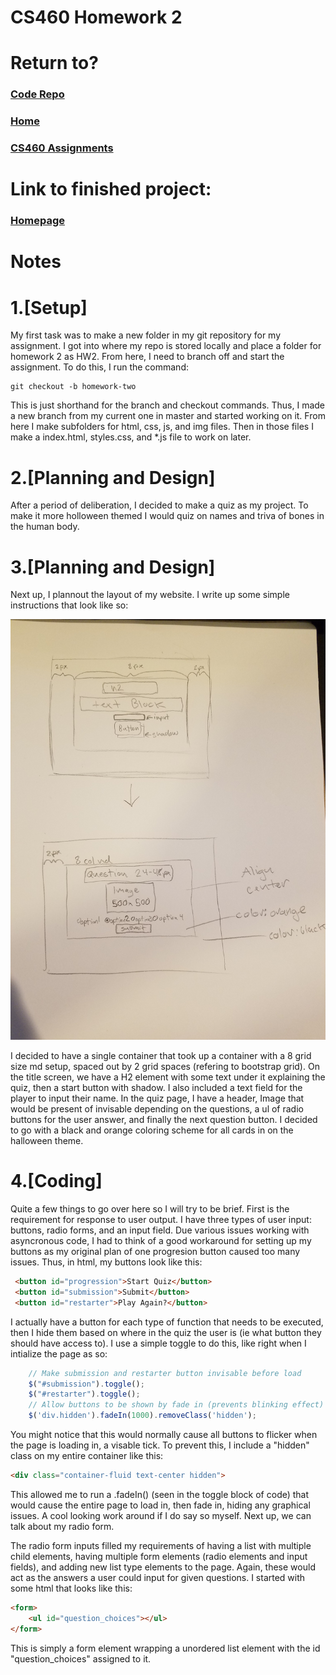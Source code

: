 # CS460 Homework 2

# Return to?
### [Code Repo](https://github.com/Alex-Bishop1296/Alex-Bishop1296.github.io) 
### [Home](../index.md) 
### [CS460 Assignments](cls-cs460.md) 

# Link to finished project:

### [Homepage](http://alex-bishop1296.github.io/HW2/html/index.html)

# Notes

# 1.[Setup] 
My first task was to make a new folder in my git repository for my assignment. I got into where my repo is stored locally and place a folder for homework 2 as HW2. From here, I need to branch off and start the assignment. To do this, I run the command:
```
git checkout -b homework-two
```
This is just shorthand for the branch and checkout commands. Thus, I made a new branch from my current one in master and started working on it. From here I make subfolders for html, css, js, and img files. Then in those files I make a index.html, styles.css, and *.js file to work on later.

# 2.[Planning and Design]
After a period of deliberation, I decided to make a quiz as my project. To make it more holloween themed I would quiz on names and triva of bones in the human body.

# 3.[Planning and Design]
Next up, I plannout the layout of my website. I write up some simple instructions that look like so:

![Simple Layout Drawing](example/hw2Draft.jpg)

I decided to have a single container that took up a container with a 8 grid size md setup, spaced out by 2 grid spaces (refering to bootstrap grid). On the title screen, we have a H2 element with some text under it explaining the quiz, then a start button with shadow. I also included a text field for the player to input their name. In the quiz page, I have a header, Image that would be present of invisable depending on the questions, a ul of radio buttons for the user answer, and finally the next question button. I decided to go with a black and orange coloring scheme for all cards in on the halloween theme.

# 4.[Coding]
Quite a few things to go over here so I will try to be brief. First is the requirement for response to user output. I have three types of user input: buttons, radio forms, and an input field. Due various issues working with asyncronous code, I had to think of a good workaround for setting up my buttons as my original plan of one progresion button caused too many issues. Thus, in html, my buttons look like this:
```html
 <button id="progression">Start Quiz</button>
 <button id="submission">Submit</button>
 <button id="restarter">Play Again?</button>
```
I actually have a button for each type of function that needs to be executed, then I hide them based on where in the quiz the user is (ie what button they should have access to). I use a simple toggle to do this, like right when I intialize the page as so:
```js
    // Make submission and restarter button invisable before load
    $("#submission").toggle();
    $("#restarter").toggle();
    // Allow buttons to be shown by fade in (prevents blinking effect)
    $('div.hidden').fadeIn(1000).removeClass('hidden');
```
You might notice that this would normally cause all buttons to flicker when the page is loading in, a visable tick. To prevent this, I include a "hidden" class on my entire container like this:
``` html
<div class="container-fluid text-center hidden">
```
This allowed me to run a .fadeIn() (seen in the toggle block of code) that would cause the entire page to load in, then fade in, hiding any graphical issues. A cool looking work around if I do say so myself. Next up, we can talk about my radio form.

The radio form inputs filled my requirements of having a list with multiple child elements, having multiple form elements (radio elements and input fields), and adding new list type elements to the page. Again, these would act as the answers a user could input for given questions. I started with some html that looks like this:
```html
<form>
    <ul id="question_choices"></ul>
</form>
```
This is simply a form element wrapping a unordered list element with the id "question_choices" assigned to it.